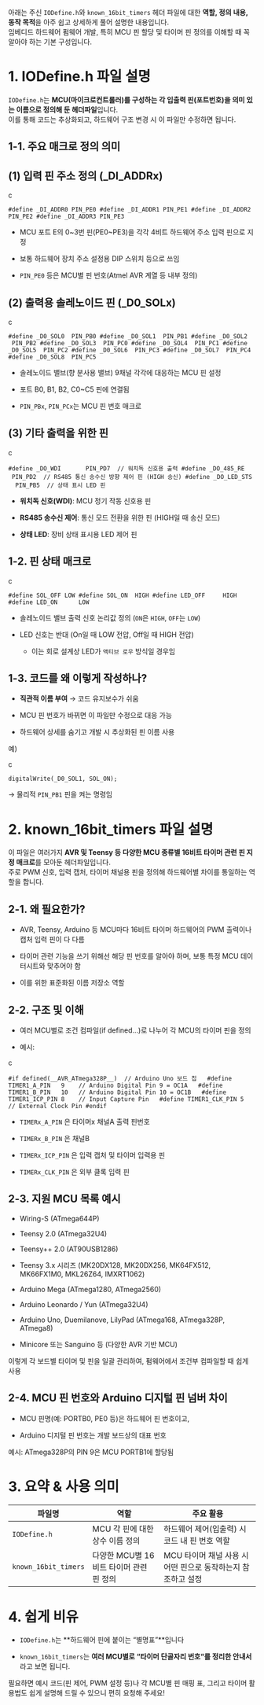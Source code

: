 아래는 주신 `IODefine.h`와 `known_16bit_timers` 헤더 파일에 대한 **역할, 정의 내용, 동작 목적**을 아주 쉽고 상세하게 풀어 설명한 내용입니다.  
임베디드 하드웨어 펌웨어 개발, 특히 MCU 핀 할당 및 타이머 핀 정의를 이해할 때 꼭 알아야 하는 기본 구성입니다.

# 1. IODefine.h 파일 설명

`IODefine.h`는 **MCU(마이크로컨트롤러)를 구성하는 각 입출력 핀(포트번호)을 의미 있는 이름으로 정의해 둔 헤더파일**입니다.  
이를 통해 코드는 추상화되고, 하드웨어 구조 변경 시 이 파일만 수정하면 됩니다.

## 1-1. 주요 매크로 정의 의미

## (1) 입력 핀 주소 정의 (_DI_ADDRx)

c

`#define _DI_ADDR0 PIN_PE0 #define _DI_ADDR1 PIN_PE1 #define _DI_ADDR2 PIN_PE2 #define _DI_ADDR3 PIN_PE3`

- MCU 포트 E의 0~3번 핀(PE0~PE3)을 각각 4비트 하드웨어 주소 입력 핀으로 지정
    
- 보통 하드웨어 장치 주소 설정용 DIP 스위치 등으로 쓰임
    
- `PIN_PE0` 등은 MCU별 핀 번호(Atmel AVR 계열 등 내부 정의)
    

## (2) 출력용 솔레노이드 핀 (_D0_SOLx)

c

`#define _D0_SOL0  PIN_PB0 #define _D0_SOL1  PIN_PB1 #define _D0_SOL2  PIN_PB2 #define _D0_SOL3  PIN_PC0 #define _D0_SOL4  PIN_PC1 #define _D0_SOL5  PIN_PC2 #define _D0_SOL6  PIN_PC3 #define _D0_SOL7  PIN_PC4 #define _D0_SOL8  PIN_PC5`

- 솔레노이드 밸브(향 분사용 밸브) 9채널 각각에 대응하는 MCU 핀 설정
    
- 포트 B0, B1, B2, C0~C5 핀에 연결됨
    
- `PIN_PBx`, `PIN_PCx`는 MCU 핀 번호 매크로
    

## (3) 기타 출력을 위한 핀

c

`#define _DO_WDI       PIN_PD7  // 워치독 신호용 출력 #define _DO_485_RE    PIN_PD2  // RS485 통신 송수신 방향 제어 핀 (HIGH 송신) #define _DO_LED_STS   PIN_PB5  // 상태 표시 LED 핀`

- **워치독 신호(WDI)**: MCU 정기 작동 신호용 핀
    
- **RS485 송수신 제어**: 통신 모드 전환을 위한 핀 (HIGH일 때 송신 모드)
    
- **상태 LED**: 장비 상태 표시용 LED 제어 핀
    

## 1-2. 핀 상태 매크로

c

`#define SOL_OFF LOW #define SOL_ON  HIGH #define LED_OFF     HIGH #define LED_ON      LOW`

- 솔레노이드 밸브 출력 신호 논리값 정의 (`ON`은 `HIGH`, `OFF`는 `LOW`)
    
- LED 신호는 반대 (On일 때 LOW 전압, Off일 때 HIGH 전압)
    
    - 이는 회로 설계상 LED가 `액티브 로우` 방식일 경우임
        

## 1-3. 코드를 왜 이렇게 작성하나?

- **직관적 이름 부여** → 코드 유지보수가 쉬움
    
- MCU 핀 번호가 바뀌면 이 파일만 수정으로 대응 가능
    
- 하드웨어 상세를 숨기고 개발 시 추상화된 핀 이름 사용
    

예)

c

`digitalWrite(_D0_SOL1, SOL_ON);`

→ 물리적 `PIN_PB1` 핀을 켜는 명령임

# 2. known_16bit_timers 파일 설명

이 파일은 여러가지 **AVR 및 Teensy 등 다양한 MCU 종류별 16비트 타이머 관련 핀 지정 매크로**를 모아둔 헤더파일입니다.  
주로 PWM 신호, 입력 캡처, 타이머 채널용 핀을 정의해 하드웨어별 차이를 통일하는 역할을 합니다.

## 2-1. 왜 필요한가?

- AVR, Teensy, Arduino 등 MCU마다 16비트 타이머 하드웨어의 PWM 출력이나 캡처 입력 핀이 다 다름
    
- 타이머 관련 기능을 쓰기 위해선 해당 핀 번호를 알아야 하며, 보통 특정 MCU 데이터시트와 맞추어야 함
    
- 이를 위한 표준화된 이름 저장소 역할
    

## 2-2. 구조 및 이해

- 여러 MCU별로 조건 컴파일(if defined...)로 나누어 각 MCU의 타이머 핀을 정의
    
- 예시:
    

c

`#if defined(__AVR_ATmega328P__)  // Arduino Uno 보드 칩   #define TIMER1_A_PIN   9    // Arduino Digital Pin 9 = OC1A   #define TIMER1_B_PIN   10   // Arduino Digital Pin 10 = OC1B   #define TIMER1_ICP_PIN 8    // Input Capture Pin   #define TIMER1_CLK_PIN 5    // External Clock Pin #endif`

- `TIMERx_A_PIN` 은 타이머x 채널A 출력 핀번호
    
- `TIMERx_B_PIN` 은 채널B
    
- `TIMERx_ICP_PIN` 은 입력 캡처 및 타이머 입력용 핀
    
- `TIMERx_CLK_PIN` 은 외부 클록 입력 핀
    

## 2-3. 지원 MCU 목록 예시

- Wiring-S (ATmega644P)
    
- Teensy 2.0 (ATmega32U4)
    
- Teensy++ 2.0 (AT90USB1286)
    
- Teensy 3.x 시리즈 (MK20DX128, MK20DX256, MK64FX512, MK66FX1M0, MKL26Z64, IMXRT1062)
    
- Arduino Mega (ATmega1280, ATmega2560)
    
- Arduino Leonardo / Yun (ATmega32U4)
    
- Arduino Uno, Duemilanove, LilyPad (ATmega168, ATmega328P, ATmega8)
    
- Minicore 또는 Sanguino 등 (다양한 AVR 기반 MCU)
    

이렇게 각 보드별 타이머 및 핀을 일괄 관리하여, 펌웨어에서 조건부 컴파일할 때 쉽게 사용

## 2-4. MCU 핀 번호와 Arduino 디지털 핀 넘버 차이

- MCU 핀명(예: PORTB0, PE0 등)은 하드웨어 핀 번호이고,
    
- Arduino 디지털 핀 번호는 개발 보드상의 대표 번호
    

예시: ATmega328P의 PIN 9은 MCU PORTB1에 할당됨

# 3. 요약 & 사용 의미

|파일명|역할|주요 활용|
|---|---|---|
|`IODefine.h`|MCU 각 핀에 대한 상수 이름 정의|하드웨어 제어(입출력) 시 코드 내 핀 번호 역할|
|`known_16bit_timers`|다양한 MCU별 16비트 타이머 관련 핀 정의|MCU 타이머 채널 사용 시 어떤 핀으로 동작하는지 참조하고 설정|

# 4. 쉽게 비유

- `IODefine.h`는 **하드웨어 핀에 붙이는 “별명표”**입니다
    
- `known_16bit_timers`는 **여러 MCU별로 “타이머 단골자리 번호“를 정리한 안내서**라고 보면 됩니다.
    

필요하면 예시 코드(핀 제어, PWM 설정 등)나 각 MCU별 핀 매핑 표, 그리고 타이머 활용법도 쉽게 설명해 드릴 수 있으니 편히 요청해 주세요!
